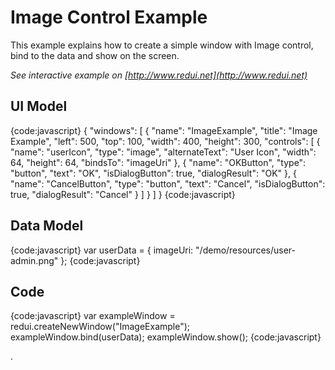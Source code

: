 # Image Control Example

This example explains how to create a simple window with Image control, bind to the data and show on the screen.

_See interactive example on [http://www.redui.net](http://www.redui.net)_

## UI Model

{code:javascript}
{
    "windows": [
        {
            "name": "ImageExample",
            "title": "Image Example",
            "left": 500,
            "top": 100,
            "width": 400,
            "height": 300,
            "controls": [
                {
                    "name": "userIcon",
                    "type": "image",
                    "alternateText": "User Icon",
                    "width": 64,
                    "height": 64,
                    "bindsTo": "imageUri"
                },
                {
                    "name": "OKButton",
                    "type": "button",
                    "text": "OK",
                    "isDialogButton": true,
                    "dialogResult": "OK"
                },
                {
                    "name": "CancelButton",
                    "type": "button",
                    "text": "Cancel",
                    "isDialogButton": true,
                    "dialogResult": "Cancel"
                }
            ]
        }
    ]
}
{code:javascript}

## Data Model

{code:javascript}
var userData = {
	imageUri: "/demo/resources/user-admin.png"
};
{code:javascript}

## Code

{code:javascript}
var exampleWindow = redui.createNewWindow("ImageExample");
exampleWindow.bind(userData);
exampleWindow.show();
{code:javascript}


.